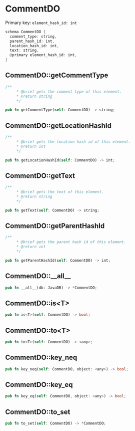 # CommentDO

Primary key: `element_hash_id: int`

```rust
schema CommentDO {
  comment_type: string,
  parent_hash_id: int,
  location_hash_id: int,
  text: string,
  @primary element_hash_id: int,
}
```
## CommentDO::getCommentType

```rust
/**
     * @brief gets the comment type of this element.
     * @return string
     */
```
```rust
pub fn getCommentType(self: CommentDO) -> string;
```
## CommentDO::getLocationHashId

```rust
/**
     * @brief gets the location hash id of this element.
     * @return int
     */
```
```rust
pub fn getLocationHashId(self: CommentDO) -> int;
```
## CommentDO::getText

```rust
/**
     * @brief gets the text of this element.
     * @return string
     */
```
```rust
pub fn getText(self: CommentDO) -> string;
```
## CommentDO::getParentHashId

```rust
/**
     * @brief gets the parent hash id of this element.
     * @return int
     */
```
```rust
pub fn getParentHashId(self: CommentDO) -> int;
```
## CommentDO::\_\_all\_\_

```rust
pub fn __all__(db: JavaDB) -> *CommentDO;
```
## CommentDO::is\<T\>

```rust
pub fn is<T>(self: CommentDO) -> bool;
```
## CommentDO::to\<T\>

```rust
pub fn to<T>(self: CommentDO) -> <any>;
```
## CommentDO::key\_neq

```rust
pub fn key_neq(self: CommentDO, object: <any>) -> bool;
```
## CommentDO::key\_eq

```rust
pub fn key_eq(self: CommentDO, object: <any>) -> bool;
```
## CommentDO::to\_set

```rust
pub fn to_set(self: CommentDO) -> *CommentDO;
```
